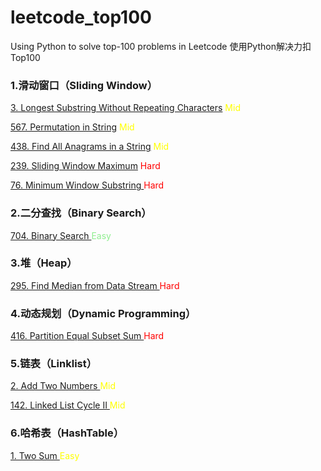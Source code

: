 # leetcode_top100
Using Python to solve top-100 problems in Leetcode
使用Python解决力扣Top100

### 1.滑动窗口（Sliding Window）
<a href = "https://leetcode.com/problems/longest-substring-without-repeating-characters/">3. Longest Substring Without Repeating Characters</a> <span style='color:yellow'>Mid</span>

<a href = "https://leetcode.com/problems/permutation-in-string/">567. Permutation in String</a> <span style='color:yellow'>Mid</span>

<a href = "https://leetcode.com/problems/find-all-anagrams-in-a-string/">438. Find All Anagrams in a String</a> <span style='color:yellow'>Mid</span>

<a href = "https://leetcode.com/problems/sliding-window-maximum/">239. Sliding Window Maximum</a> <span style='color:red'>Hard</span>

<a href = "https://leetcode.com/problems/minimum-window-substring/">76. Minimum Window Substring  </a> <span style='color:red'>Hard</span>

### 2.二分查找（Binary Search）
<a href = "https://leetcode.com/problems/binary-search/">704. Binary Search  </a> <span style='color:lightgreen'>Easy</span>

### 3.堆（Heap）
<a href = "https://leetcode.com/problems/find-median-from-data-stream/description/">295. Find Median from Data Stream  </a> <span style='color:red'>Hard</span>

### 4.动态规划（Dynamic Programming）
<a href = "https://leetcode.com/problems/partition-equal-subset-sum/">416. Partition Equal Subset Sum  </a> <span style='color:red'>Hard</span>

### 5.链表（Linklist）
<a href = "https://leetcode.com/problems/add-two-numbers/">2. Add Two Numbers  </a> <span style='color:yellow'>Mid</span>

<a href = "https://leetcode.com/problems/linked-list-cycle-ii/description/">142. Linked List Cycle II  </a> <span style='color:yellow'>Mid</span>

### 6.哈希表（HashTable）
<a href = "https://leetcode.com/problems/two-sum/description/">1. Two Sum  </a> <span style='color:yellow'>Easy</span>